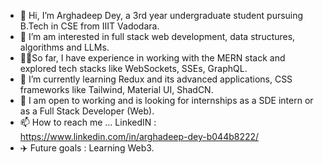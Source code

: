 - 👋 Hi, I’m Arghadeep Dey, a 3rd year undergraduate student pursuing B.Tech in CSE from IIIT Vadodara. 
- 👀 I’m am interested in full stack web development, data structures, algorithms and LLMs.
- 👨‍💻So far, I have experience in working with the MERN stack and explored tech stacks like WebSockets, SSEs, GraphQL. 
- 🌱 I’m currently learning Redux and its advanced applications, CSS frameworks like Tailwind, Material UI, ShadCN.
- 🎯 I am open to working and is looking for internships as a SDE intern or as a Full Stack Developer (Web).
- 📫 How to reach me ... LinkedIN : https://www.linkedin.com/in/arghadeep-dey-b044b8222/
- ✈️ Future goals : Learning Web3. 
<!--- - 💞️ I’m looking to collaborate on ... --->
<!---
arghadeep23/arghadeep23 is a ✨ special ✨ repository because its `README.md` (this file) appears on your GitHub profile.
You can click the Preview link to take a look at your changes.
--->
